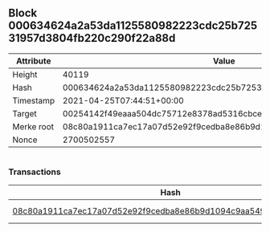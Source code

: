 ## Block 000634624a2a53da1125580982223cdc25b72531957d3804fb220c290f22a88d

Attribute | Value
--- | ---
Height | 40119
Hash | 000634624a2a53da1125580982223cdc25b72531957d3804fb220c290f22a88d
Timestamp | 2021-04-25T07:44:51+00:00
Target | 00254142f49eaaa504dc75712e8378ad5316cbcead634704b3734b6271167cc4
Merke root | 08c80a1911ca7ec17a07d52e92f9cedba8e86b9d1094c9aa549a5bbcc2a9e5ed
Nonce | 2700502557

```

```

### Transactions

Hash | Amount
--- | ---
[08c80a1911ca7ec17a07d52e92f9cedba8e86b9d1094c9aa549a5bbcc2a9e5ed](08c80a1911ca7ec17a07d52e92f9cedba8e86b9d1094c9aa549a5bbcc2a9e5ed.md) | 10.00000000 SKEPTI 
